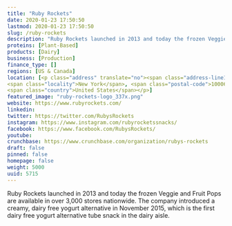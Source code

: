 ```yaml
---
title: "Ruby Rockets"
date: 2020-01-23 17:50:50
lastmod: 2020-01-23 17:50:50
slug: /ruby-rockets
description: "Ruby Rockets launched in 2013 and today the frozen Veggie and Fruit Pops are available in over 3,000 stores nationwide. The company introduced a creamy, dairy free yogurt alternative in November 2015, which is the first dairy free yogurt alternative tube snack in the dairy aisle."
proteins: [Plant-Based]
products: [Dairy]
business: [Production]
finance_type: []
regions: [US & Canada]
location: [<p class="address" translate="no"><span class="address-line1">Broadway</span><br>
<span class="locality">New York</span>, <span class="postal-code">10006</span><br>
<span class="country">United States</span></p>]
featured_image: "ruby-rockets-logo_337x.png"
website: https://www.rubyrockets.com/
linkedin: 
twitter: https://twitter.com/RubysRockets
instagram: https://www.instagram.com/rubyrocketssnacks/
facebook: https://www.facebook.com/RubysRockets/
youtube: 
crunchbase: https://www.crunchbase.com/organization/rubys-rockets
draft: false
pinned: false
homepage: false
weight: 5000
uuid: 5715
---
```

Ruby Rockets launched in 2013 and today the frozen Veggie and Fruit Pops are available in over 3,000 stores nationwide. The company introduced a creamy, dairy free yogurt alternative in November 2015, which is the first dairy free yogurt alternative tube snack in the dairy aisle.
